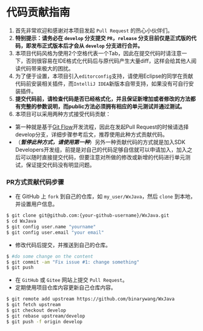 # 代码贡献指南
1. 首先非常欢迎和感谢对本项目发起 `Pull Request` 的热心小伙伴们。
1. **特别提示：请务必在 `develop` 分支提交 `PR`，`release` 分支目前仅是正式版的代码，即发布正式版本后才会从 `develop` 分支进行合并。**
1. 本项目代码风格为使用2个空格代表一个Tab，因此在提交代码时请注意一下，否则很容易在IDE格式化代码后与原代码产生大量diff，这样会给其他人阅读代码带来极大的困扰。
1. 为了便于设置，本项目引入`editorconfig`支持，请使用Eclipse的同学在贡献代码前安装相关插件，而`IntelliJ IDEA`新版本自带支持，如果没有可自行安装插件。
1. **提交代码前，请检查代码是否已经格式化，并且保证新增加或者修改的方法都有完整的参数说明，而public方法必须拥有相应的单元测试并通过测试。**
1. 本项目可以采用两种方式接受代码贡献：
  -  第一种就是基于[Git Flow](https://www.atlassian.com/git/tutorials/comparing-workflows/gitflow-workflow)开发流程，因此在发起Pull Request的时候请选择develop分支，详细步骤参考后文，推荐使用此种方式贡献代码。
  - （***暂停此种方式，请使用第一种***）另外一种贡献代码的方式就是加入SDK Developers开发组，前提是对自己的代码足够自信就可以申请加入，加入之后可以随时直接提交代码，但要注意对所做的修改或新增的代码进行单元测试，保证提交代码没有明显问题。

### PR方式贡献代码步骤
* 在 GitHub 上 `fork` 到自己的仓库，如 `my_user/WxJava`，然后 `clone` 到本地，并设置用户信息。

```bash
$ git clone git@github.com:{your-github-username}/WxJava.git
$ cd WxJava
$ git config user.name "yourname"
$ git config user.email "your email"
```
* 修改代码后提交，并推送到自己的仓库。

```bash
$ #do some change on the content
$ git commit -am "Fix issue #1: change something"
$ git push
```
* 在 `GitHub` 或 `Gitee` 网站上提交 `Pull Request`。
* 定期使用项目仓库内容更新自己仓库内容。

```bash
$ git remote add upstream https://github.com/binarywang/WxJava
$ git fetch upstream
$ git checkout develop
$ git rebase upstream/develop
$ git push -f origin develop
```
